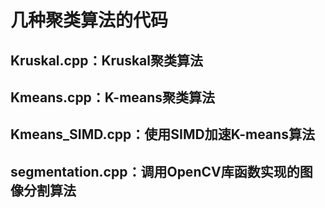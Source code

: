 # 几种聚类算法的代码
## Kruskal.cpp：Kruskal聚类算法
## Kmeans.cpp：K-means聚类算法
## Kmeans_SIMD.cpp：使用SIMD加速K-means算法
## segmentation.cpp：调用OpenCV库函数实现的图像分割算法

